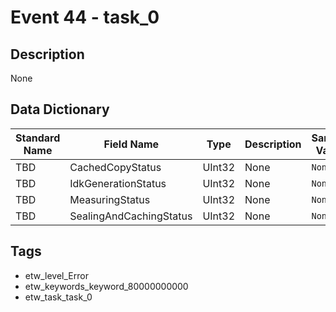 # Event 44 - task_0

## Description
None

## Data Dictionary
|Standard Name|Field Name|Type|Description|Sample Value|
|---|---|---|---|---|
|TBD|CachedCopyStatus|UInt32|None|`None`|
|TBD|IdkGenerationStatus|UInt32|None|`None`|
|TBD|MeasuringStatus|UInt32|None|`None`|
|TBD|SealingAndCachingStatus|UInt32|None|`None`|

## Tags
* etw_level_Error
* etw_keywords_keyword_80000000000
* etw_task_task_0